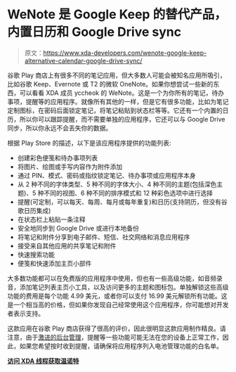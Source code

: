 # WeNote 是 Google Keep 的替代产品，内置日历和 Google Drive sync

> 原文：<https://www.xda-developers.com/wenote-google-keep-alternative-calendar-google-drive-sync/>

谷歌 Play 商店上有很多不同的笔记应用，但大多数人可能会被知名应用所吸引，比如谷歌 Keep、Evernote 或 T2 的微软 OneNote。如果你想尝试一些新的东西，可以看看 XDA 成员 yccheok 的 WeNote。这是一个为你所有的笔记，待办事项，提醒等的应用程序。就像所有其他的一样，但是它有很多功能，比如为笔记定制图标，在密码后面锁定笔记，将笔记粘贴到状态栏等等。它还有一个内置的日历，所以你可以跟踪提醒，而不需要单独的应用程序，它还可以与 Google Drive 同步，所以你永远不会丢失你的数据。

根据 Play Store 的描述，以下是该应用程序提供的功能列表:

*   创建彩色便笺和待办事项列表
*   将图片、绘图或手写内容作为附件添加
*   通过 PIN、模式、密码或指纹锁定笔记、待办事项或应用程序本身
*   从 2 种不同的字体类型、5 种不同的字体大小、4 种不同的主题(包括深色主题)、5 种不同的视图、6 种不同的排序模式和 12 种彩色选项中进行选择
*   提醒(可定制，可以每天、每周、每月或每年重复)和日历(支持阴历，但没有谷歌日历集成)
*   在状态栏上粘贴一条注释
*   安全地同步到 Google Drive 或进行本地备份
*   将笔记和附件分享到电子邮件、短信、社交网络和消息应用程序
*   接受来自其他应用的共享笔记和附件
*   快速搜索功能
*   便笺和快速添加主页小部件

大多数功能都可以在免费版的应用程序中使用，但也有一些高级功能，如音频录音，添加笔记列表主页小工具，以及访问更多的主题和图标包。单独解锁这些高级功能的费用是每个功能 4.99 美元，或者你可以支付 16.99 美元解锁所有功能。这是一个相当高的价格，但如果你发现自己经常使用这个应用程序，你可能想对开发者表示支持。

这款应用在谷歌 Play 商店获得了很高的评价，因此很明显这款应用制作精良。请注意，由于[激进的后台管理](https://www.xda-developers.com/phone-software-killing-apps-background/)，提醒等一些功能可能无法在您的设备上正常工作，因此，如果您希望按时收到提醒，请确保将应用程序列入电池管理功能的白名单。

[**访问 XDA 线程获取温诺特**](https://forum.xda-developers.com/android/apps-games/app-wenote-notes-to-lists-reminders-t3812719/)